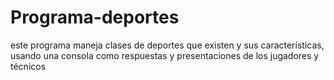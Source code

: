 # Programa-deportes
este programa maneja clases de deportes que existen y sus características, usando una consola como respuestas y presentaciones de los jugadores y técnicos  
